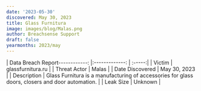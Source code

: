 ```yaml
---
date: '2023-05-30'
discovered: May 30, 2023
title: Glass Furnitura
image: images/blog/Malas.png
author: Breachsense Support
draft: false
yearmonths: 2023/may
---
```


| Data Breach Report------------:     |:-------------:    | :-----:|
| Victim      |  glassfurnitura.ru     | 
| Threat Actor      | Malas      | 
| Date Discovered      | May 30, 2023      | 
| Description      | Glass Furnitura is a manufacturing of accessories for glass doors, closers and door automation.      | 
| Leak Size      | Unknown      | 


